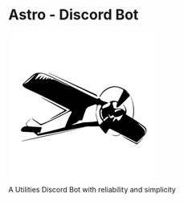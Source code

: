 # Astro - Discord Bot
![GitHub Logo](/astro.png)
<br>
A Utilities Discord Bot with reliability and simplicity
